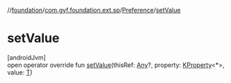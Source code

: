 //[foundation](../../../index.md)/[com.gyf.foundation.ext.sp](../index.md)/[Preference](index.md)/[setValue](set-value.md)

# setValue

[androidJvm]\
open operator override fun [setValue](set-value.md)(thisRef: [Any](https://kotlinlang.org/api/core/kotlin-stdlib/kotlin/-any/index.html)?, property: [KProperty](https://kotlinlang.org/api/core/kotlin-stdlib/kotlin.reflect/-k-property/index.html)&lt;*&gt;, value: [T](index.md))